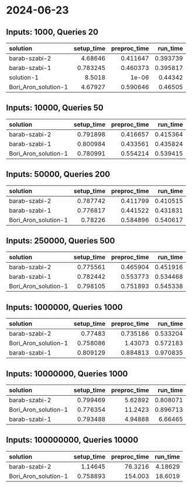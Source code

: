 # 2024-06-23

## Inputs: 1000, Queries 20

| solution             |   setup_time |   preproc_time |   run_time |
|:---------------------|-------------:|---------------:|-----------:|
| barab-szabi-2        |     4.68646  |       0.411647 |   0.393739 |
| barab-szabi-1        |     0.783245 |       0.460373 |   0.395817 |
| solution-1           |     8.5018   |       1e-06    |   0.44342  |
| Bori_Aron_solution-1 |     4.67927  |       0.590646 |   0.46505  |

## Inputs: 10000, Queries 50

| solution             |   setup_time |   preproc_time |   run_time |
|:---------------------|-------------:|---------------:|-----------:|
| barab-szabi-2        |     0.791898 |       0.416657 |   0.415364 |
| barab-szabi-1        |     0.800984 |       0.433561 |   0.435824 |
| Bori_Aron_solution-1 |     0.780991 |       0.554214 |   0.539415 |

## Inputs: 50000, Queries 200

| solution             |   setup_time |   preproc_time |   run_time |
|:---------------------|-------------:|---------------:|-----------:|
| barab-szabi-2        |     0.787742 |       0.411799 |   0.410515 |
| barab-szabi-1        |     0.776817 |       0.441522 |   0.431831 |
| Bori_Aron_solution-1 |     0.78226  |       0.584896 |   0.540617 |

## Inputs: 250000, Queries 500

| solution             |   setup_time |   preproc_time |   run_time |
|:---------------------|-------------:|---------------:|-----------:|
| barab-szabi-2        |     0.775561 |       0.465904 |   0.451916 |
| barab-szabi-1        |     0.782442 |       0.553773 |   0.534468 |
| Bori_Aron_solution-1 |     0.798105 |       0.751893 |   0.545338 |

## Inputs: 1000000, Queries 1000

| solution             |   setup_time |   preproc_time |   run_time |
|:---------------------|-------------:|---------------:|-----------:|
| barab-szabi-2        |     0.77483  |       0.735186 |   0.533204 |
| Bori_Aron_solution-1 |     0.758086 |       1.43073  |   0.572183 |
| barab-szabi-1        |     0.809129 |       0.884813 |   0.970835 |

## Inputs: 10000000, Queries 1000

| solution             |   setup_time |   preproc_time |   run_time |
|:---------------------|-------------:|---------------:|-----------:|
| barab-szabi-2        |     0.799469 |        5.62892 |   0.808071 |
| Bori_Aron_solution-1 |     0.776354 |       11.2423  |   0.896713 |
| barab-szabi-1        |     0.793488 |        4.94888 |   6.66465  |

## Inputs: 100000000, Queries 10000

| solution             |   setup_time |   preproc_time |   run_time |
|:---------------------|-------------:|---------------:|-----------:|
| barab-szabi-2        |     1.14645  |        76.3216 |    4.18629 |
| Bori_Aron_solution-1 |     0.758893 |       154.003  |   18.6019  |